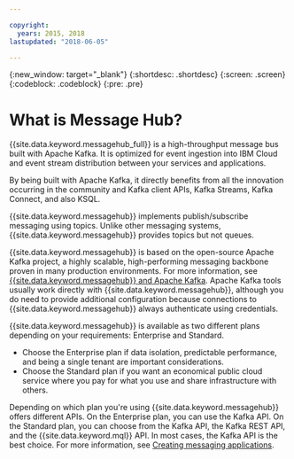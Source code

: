 ```yaml
---

copyright:
  years: 2015, 2018
lastupdated: "2018-06-05"

---
```


{:new_window: target="_blank"}
{:shortdesc: .shortdesc}
{:screen: .screen}
{:codeblock: .codeblock}
{:pre: .pre}

# What is Message Hub?

{{site.data.keyword.messagehub_full}} is a high-throughput message bus built with Apache Kafka. It is optimized for event ingestion into IBM Cloud and event stream distribution between your services and applications.

By being built with Apache Kafka, it directly benefits from all the innovation occurring in the community and Kafka client APIs, Kafka Streams, Kafka Connect, and also KSQL.

{{site.data.keyword.messagehub}} implements publish/subscribe
messaging using topics. Unlike other messaging systems, {{site.data.keyword.messagehub}} provides topics but not queues. 

{{site.data.keyword.messagehub}} is based on the open-source
Apache Kafka project, a highly scalable, high-performing messaging backbone proven in many
production environments. For more information, see [{{site.data.keyword.messagehub}} and Apache Kafka](/docs/services/MessageHub/messagehub073.html).
Apache Kafka tools usually work directly with {{site.data.keyword.messagehub}}, although you do need to provide additional configuration because connections to {{site.data.keyword.messagehub}} always authenticate using credentials.

{{site.data.keyword.messagehub}} is available as two different plans depending on your requirements: Enterprise and Standard.

* Choose the Enterprise plan if data isolation, predictable performance, and being a single tenant are important considerations. 
* Choose the Standard plan if you want an economical public cloud service where you pay for what you use and share infrastructure with others.

Depending on which plan you're using {{site.data.keyword.messagehub}} offers different APIs. On the Enterprise plan, you can use the Kafka API. On the Standard plan, you can choose from the Kafka API, the Kafka REST API, and the {{site.data.keyword.mql}} API. In most cases, the Kafka API is the best choice. For more information, see [Creating messaging applications](/docs/services/MessageHub/messagehub086.html).



